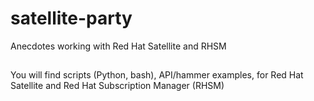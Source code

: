 # satellite-party
Anecdotes working with Red Hat Satellite and RHSM

## 

You will find scripts (Python, bash), API/hammer examples, for Red Hat Satellite and Red Hat Subscription Manager (RHSM)
